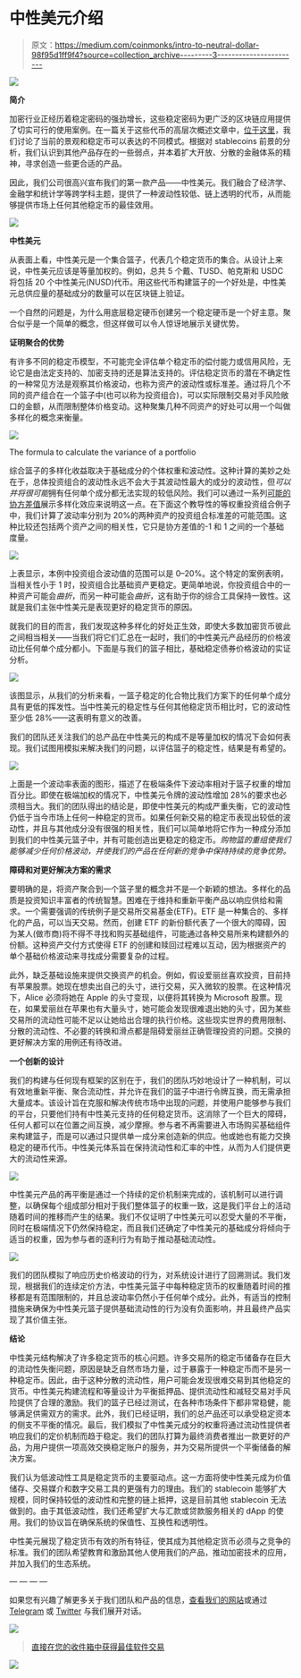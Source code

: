 # 中性美元介绍

> 原文：<https://medium.com/coinmonks/intro-to-neutral-dollar-98f95d1ff9f4?source=collection_archive---------3----------------------->

![](img/b5ae2d224cd9fc0d589763ae27378be4.png)

**简介**

加密行业正经历着稳定密码的强劲增长，这些稳定密码为更广泛的区块链应用提供了切实可行的使用案例。在一篇关于这些代币的高层次概述文章中，[位于这里](/@neutralproject/an-introduction-to-stablecoins-6a2a6c67d447)，我们讨论了当前的景观和稳定币可以表达的不同模式。根据对 stablecoins 前景的分析，我们认识到其他产品存在的一些弱点，并本着扩大开放、分散的金融体系的精神，寻求创造一些更合适的产品。

因此，我们公司很高兴宣布我们的第一款产品——中性美元。我们融合了经济学、金融学和统计学等跨学科主题，提供了一种波动性较低、链上透明的代币，从而能够提供市场上任何其他稳定币的最佳效用。

![](img/3b5ebe2ee92166c7d0dd6e76de30cb5d.png)

**中性美元**

从表面上看，中性美元是一个集合篮子，代表几个稳定货币的集合。从设计上来说，中性美元应该是等量加权的。例如，总共 5 个戴、TUSD、帕克斯和 USDC 将包括 20 个中性美元(NUSD)代币。用这些代币构建篮子的一个好处是，中性美元总供应量的基础成分的数量可以在区块链上验证。

一个自然的问题是，为什么用底层稳定硬币创建另一个稳定硬币是一个好主意。聚合似乎是一个简单的概念，但这样做可以令人惊讶地展示关键优势。

**证明聚合的优势**

有许多不同的稳定币模型，不可能完全评估单个稳定币的偿付能力或信用风险，无论它是由法定支持的、加密支持的还是算法支持的。评估稳定货币的潜在不确定性的一种常见方法是观察其价格波动，也称为资产的波动性或标准差。通过将几个不同的资产组合在一个篮子中(也可以称为投资组合)，可以实际限制交易对手风险敞口的金额，从而限制整体价格变动。这种聚集几种不同资产的好处可以用一个叫做多样化的概念来衡量。

![](img/55978a439c6ca73ab099f1598924fd4c.png)

The formula to calculate the variance of a portfolio

综合篮子的多样化收益取决于基础成分的个体权重和波动性。这种计算的美妙之处在于，总体投资组合的波动性永远不会大于其波动性最大的成分的波动性，但*可以并将很可能*拥有任何单个成分都无法实现的较低风险。我们可以通过一系列[可能的协方差值](https://en.wikipedia.org/wiki/Cauchy%E2%80%93Schwarz_inequality)展示多样化效应来说明这一点。在下面这个教导性的等权重投资组合例子中，我们计算了波动率分别为 20%的两种资产的投资组合标准差的可能范围。这种比较还包括两个资产之间的相关性，它只是协方差值的-1 和 1 之间的一个基础度量。

![](img/0be4d1e80dc0c042508ca5573547ac4a.png)

上表显示，本例中投资组合波动值的范围可以是 0–20%。这个特定的案例表明，当相关性小于 1 时，投资组合比基础资产更稳定。更简单地说，你投资组合中的一种资产可能会*曲折*，而另一种可能会*曲折*，这有助于你的综合工具保持一致性。这就是我们主张中性美元是表现更好的稳定货币的原因。

就我们的目的而言，我们发现这种多样化的好处正生效，即使大多数加密货币彼此之间相当相关——当我们将它们汇总在一起时，我们的中性美元产品经历的价格波动比任何单个成分都小。下面是与我们的篮子相比，基础稳定债券价格波动的实证分析。

![](img/00903b1ad22864b9587085870e004dd5.png)

该图显示，从我们的分析来看，一篮子稳定的化合物比我们方案下的任何单个成分具有更低的挥发性。当中性美元的稳定性与任何其他稳定货币相比时，它的波动性至少低 28%——这表明有意义的改善。

我们的团队还关注我们的总产品在中性美元的构成不是等量加权的情况下会如何表现。我们试图用模拟来解决我们的问题，以评估篮子的稳定性，结果是有希望的。

![](img/96f122fefffb613a47ddf2532884d500.png)

上面是一个波动率表面的图形，描述了在极端条件下波动率相对于篮子权重的增加百分比。即使在极端加权的情况下，中性美元令牌的波动性增加 28%的要求也必须相当大。我们的团队得出的结论是，即使中性美元的构成严重失衡，它的波动性仍低于当今市场上任何一种稳定的货币。如果任何新交易的稳定币表现出较低的波动性，并且与其他成分没有很强的相关性，我们可以简单地将它作为一种成分添加到我们的中性美元篮子中，并有可能创造出更稳定的稳定币。*购物篮的重组使我们能够减少任何价格波动，并使我们的产品在任何新的竞争中保持持续的竞争优势。*

**障碍和对更好解决方案的需求**

要明确的是，将资产聚合到一个篮子里的概念并不是一个新颖的想法。多样化的品质是投资知识丰富者的传统智慧。困难在于维持和重新平衡产品以响应供给和需求。一个需要强调的传统例子是交易所交易基金(ETF)。ETF 是一种集合的、多样化的产品，可以当天交易。然而，创建 ETF 的新份额代表了一个很大的障碍，因为某人(做市商)将不得不寻找和购买基础组件，可能通过各种交易所来构建额外的份额。这种资产交付方式使得 ETF 的创建和赎回过程难以互动，因为根据资产的单个基础价格波动来寻找成分需要复杂的过程。

此外，缺乏基础设施来提供交换资产的机会。例如，假设爱丽丝喜欢投资，目前持有苹果股票。她现在想卖出自己的头寸，进行交易，买入微软的股票。在这种情况下，Alice 必须将她在 Apple 的头寸变现，以便将其转换为 Microsoft 股票。现在，如果爱丽丝在苹果也有大量头寸，她可能会发现很难退出她的头寸，因为某些交易所的流动性可能不足以让她给出合理的执行价格。这些现实世界的费用限制、分散的流动性、不必要的转换和滑点都是阻碍爱丽丝正确管理投资的问题。交换的更好解决方案的用例还有待改进。

**一个创新的设计**

我们的构建与任何现有框架的区别在于，我们的团队巧妙地设计了一种机制，可以有效地重新平衡、聚合流动性，并允许在我们的篮子中进行令牌互换，而无需承担大量成本。该设计旨在克服和解决传统市场中出现的问题，并使用户能够参与我们的平台，只要他们持有中性美元支持的任何稳定货币。这消除了一个巨大的障碍，任何人都可以在位置之间互换，减少摩擦。参与者不再需要进入市场购买基础组件来构建篮子，而是可以通过只提供单一成分来创造新的供应。他或她也有能力交换稳定的硬币代币。中性美元体系旨在保持流动性和汇率的中性，从而为人们提供更大的流动性来源。

![](img/587953d5a2668484cda734d89a1662e0.png)

中性美元产品的再平衡是通过一个持续的定价机制来完成的，该机制可以进行调整，以确保每个组成部分相对于我们整体篮子的权重一致，这是我们平台上的活动随着时间的推移而产生的结果。我们不仅证明了中性美元可以忍受大量的不平衡，同时在极端情况下仍然保持稳定，而且我们还确定了中性美元的基础成分将倾向于适当的权重，因为参与者的逐利行为有助于推动基础流动性。

![](img/dd027bf9235fdcdc7b6c4608777fc0c0.png)

我们的团队模拟了响应历史价格波动的行为，对系统设计进行了回溯测试。我们发现，根据我们的连续定价方法，中性美元篮子中每种稳定货币的权重随着时间的推移都是有范围限制的，并且总波动率仍然小于任何单个成分。此外，有适当的控制措施来确保为中性美元篮子提供基础流动性的行为没有负面影响，并且最终产品实现了其价值主张。

**结论**

中性美元结构解决了许多稳定货币的核心问题。许多交易所的稳定币储备存在巨大的流动性失衡问题，原因是缺乏自然市场力量，过于暴露于一种稳定币而不是另一种稳定币。因此，由于这种分散的流动性，用户可能会发现很难交易到其他稳定的货币。中性美元构建流程和等量设计为平衡抵押品、提供流动性和减轻交易对手风险提供了合理的激励。我们的篮子已经过测试，在各种市场条件下都非常稳健，能够满足供需双方的需求。此外，我们已经证明，我们的总产品还可以承受稳定资本的侧支不平衡的情况。最后，我们模拟了中性美元成分的权重将通过流动性提供者响应我们的定价机制而趋于稳定。我们的团队打算为最终消费者推出一款更好的产品，为用户提供一项高效交换稳定账户的服务，并为交易所提供一个平衡储备的解决方案。

我们认为低波动性工具是稳定货币的主要驱动点。这一方面将使中性美元成为价值储存、交易媒介和数字交易工具的更强有力的理由。我们的 stablecoin 能够扩大规模，同时保持较低的波动性和完整的链上抵押，这是目前其他 stablecoin 无法做到的。由于其低波动性，我们还希望扩大与汇款或贷款服务相关的 dApp 的使用。我们的协议旨在确保系统的保值性、互换性和透明性。

中性美元展现了稳定货币有效的所有特征，使其成为其他稳定货币必须与之竞争的标准。我们的团队希望教育和激励其他人使用我们的产品，推动加密技术的应用，并加入我们的生态系统。

— — — —

如果您有兴趣了解更多关于我们团队和产品的信息，[查看我们的网站](http://www.neutralproject.com/)或通过 [Telegram](https://t.me/neutralproject) 或 [Twitter](http://www.twitter.com/neutral_project) 与我们展开对话。

[![](img/e7b1dbc6a532a697c6844fdf0f0bbd30.png)](https://cryptofi.co)

> [直接在您的收件箱中获得最佳软件交易](https://coincodecap.com/?utm_source=coinmonks)

[![](img/7c0b3dfdcbfea594cc0ae7d4f9bf6fcb.png)](https://coincodecap.com/?utm_source=coinmonks)